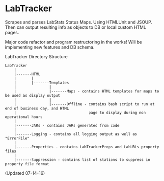 # LabTracker
Scrapes and parses LabStats Status Maps. 
Using HTMLUnit and JSOUP. Then can output resulting info as objects to DB or local custom HTML pages.

Major code refactor and program restructoring in the works!
Will be implementing new features and DB schema.

LabTracker Directory Structure

```
LabTracker
	|       
	|-------HTML
	|		|
	|		|-------Templates
	|       		|
	|       		|-------Maps - contains HTML templates for maps to be used as display output
	|       		|
	|       		|-------Offline - contains bash script to run at end of business day, and HTML 
	|								  page to display during non operational hours 
	|
	|-------JARs - contains JARs generated from code 
	|
	|-------Logging - contains all logging output as well as "ErrorFile"
	|
	|-------Properties - contains LabTrackerProps and LabURLs property files
	|
	|-------Suppression - contains list of stations to suppress in property file format
```	

(Updated 07-14-16)
